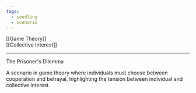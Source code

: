 ```yaml
---
tags:
  - seedling
  - scenario
---
```

[[Game Theory]] <br>
[[Collective Interest]] <br>

---

The Prisoner's Dilemma

A scenario in game theory where individuals must choose between cooperation and betrayal, highlighting the tension between individual and collective interest.